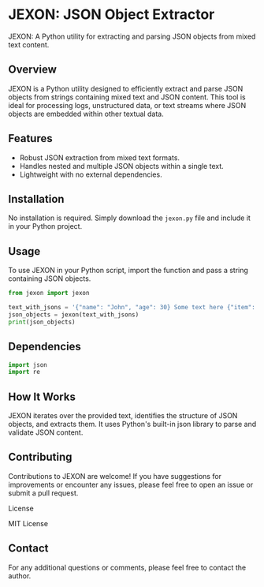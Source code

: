 # JEXON: JSON Object Extractor
JEXON: A Python utility for extracting and parsing JSON objects from mixed text content.

## Overview
JEXON is a Python utility designed to efficiently extract and parse JSON objects from strings containing mixed text and JSON content. This tool is ideal for processing logs, unstructured data, or text streams where JSON objects are embedded within other textual data.

## Features
- Robust JSON extraction from mixed text formats.
- Handles nested and multiple JSON objects within a single text.
- Lightweight with no external dependencies.

## Installation
No installation is required. Simply download the `jexon.py` file and include it in your Python project.

## Usage
To use JEXON in your Python script, import the function and pass a string containing JSON objects.

```python
from jexon import jexon

text_with_jsons = '{"name": "John", "age": 30} Some text here {"item": "apple", "quantity": 5}'
json_objects = jexon(text_with_jsons)
print(json_objects)
```

## Dependencies
```python
import json
import re
```

## How It Works

JEXON iterates over the provided text, identifies the structure of JSON objects, and extracts them. It uses Python's built-in json library to parse and validate JSON content.

## Contributing

Contributions to JEXON are welcome! If you have suggestions for improvements or encounter any issues, please feel free to open an issue or submit a pull request.

License

MIT License

## Contact

For any additional questions or comments, please feel free to contact the author.
